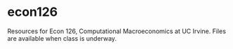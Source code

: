 # econ126
Resources for Econ 126, Computational Macroeconomics at UC Irvine. Files are available when class is underway.
